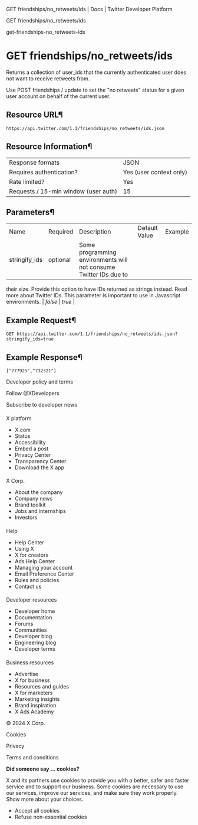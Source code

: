 



GET
friendships/no\_retweets/ids | Docs | Twitter Developer Platform 





































































































GET
friendships/no\_retweets/ids



get-friendships-no\_retweets-ids

GET
friendships/no\_retweets/ids
================================




Returns a collection of user\_ids that the currently authenticated
user does not want to receive retweets from.


Use POST
friendships / update to set the "no retweets" status for a given
user account on behalf of the current user.


Resource URL¶
-------------


`https://api.twitter.com/1.1/friendships/no_retweets/ids.json`


Resource Information¶
---------------------




|  |  |
| --- | --- |
| Response formats | JSON |
| Requires authentication? | Yes (user context only) |
| Rate limited? | Yes |
| Requests / 15-min window (user auth) | 15 |


Parameters¶
-----------




|  |  |  |  |  |
| --- | --- | --- | --- | --- |
| Name | Required | Description | Default Value | Example |
| stringify\_ids | optional | Some programming environments will not consume Twitter IDs due to
their size. Provide this option to have IDs returned as strings instead.
Read more about Twitter IDs.
This parameter is important to use in Javascript environments. | *false* | *true* |


Example Request¶
----------------


`GET https://api.twitter.com/1.1/friendships/no_retweets/ids.json?stringify_ids=true`


Example Response¶
-----------------



```
["777925","732321"]
```


















Developer policy and terms


Follow @XDevelopers


Subscribe to developer news












#### 
 X platform


* X.com
* Status
* Accessibility
* Embed a post
* Privacy Center
* Transparency Center
* Download the X app




#### 
 X Corp.


* About the company
* Company news
* Brand toolkit
* Jobs and internships
* Investors




#### 
 Help


* Help Center
* Using X
* X for creators
* Ads Help Center
* Managing your account
* Email Preference Center
* Rules and policies
* Contact us




#### 
 Developer resources


* Developer home
* Documentation
* Forums
* Communities
* Developer blog
* Engineering blog
* Developer terms




#### 
 Business resources


* Advertise
* X for business
* Resources and guides
* X for marketers
* Marketing insights
* Brand inspiration
* X Ads Academy









 © 2024 X Corp.
 


Cookies


Privacy


Terms and conditions






















**Did someone say … cookies?**  
  


 X and its partners use cookies to provide you with a better, safer and
 faster service and to support our business. Some cookies are necessary to use
 our services, improve our services, and make sure they work properly.
 Show more about your choices.


 




* Accept all cookies
* Refuse non-essential cookies
















